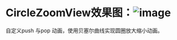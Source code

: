 # CircleZoomView效果图：![image](https://github.com/liuxinixn/CircleZoomView/blob/master/CircleZoomView/%E5%9C%86%E5%9C%88%E8%BD%AC%E5%9C%BA%E5%8A%A8%E7%94%BB.gif)
自定义push 与pop 动画，使用贝塞尔曲线实现圆圈放大缩小动画。
